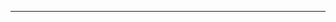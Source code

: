 ---
<!--
<p align="center">
  <a href="https://github.com/ethanholter">
    <img src="https://streak-stats.demolab.com?user=ethanholter&theme=github-dark-blue&hide_border=true&card_width=1200"/></a>
</p>
-->
